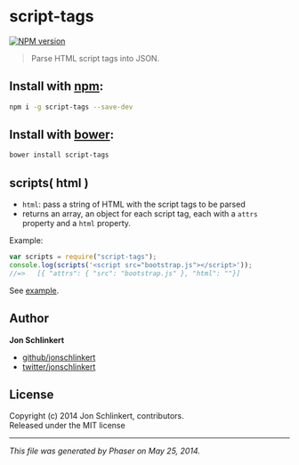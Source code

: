 # script-tags 
[![NPM version](https://badge.fury.io/js/script-tags.png)](http://badge.fury.io/js/script-tags)

> Parse HTML script tags into JSON.

## Install with [npm](npmjs.org):

```bash
npm i -g script-tags --save-dev
```

## Install with [bower](bower.io):

```bash
bower install script-tags
```

## scripts( html )

* `html`: pass a string of HTML with the script tags to be parsed
* returns an array, an object for each script tag, each with a `attrs` property and a `html` property.

Example:

```js
var scripts = require("script-tags");
console.log(scripts('<script src="bootstrap.js"></script>'));
//=>   [{ "attrs": { "src": "bootstrap.js" }, "html": ""}]
```

See [example](./test/example.json).


## Author

**Jon Schlinkert**

+ [github/jonschlinkert](https://github.com/jonschlinkert)
+ [twitter/jonschlinkert](http://twitter.com/jonschlinkert)

## License
Copyright (c) 2014 Jon Schlinkert, contributors.  
Released under the MIT license

***

_This file was generated by Phaser on May 25, 2014._